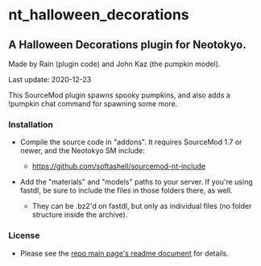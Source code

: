 # nt_halloween_decorations

## A Halloween Decorations plugin for Neotokyo.

Made by Rain (plugin code) and John Kaz (the pumpkin model).

Last update: 2020-12-23

This SourceMod plugin spawns spooky pumpkins, and also adds a !pumpkin chat command for spawning some more.

### Installation

* Compile the source code in "addons". It requires SourceMod 1.7 or newer, and the Neotokyo SM include:
    * https://github.com/softashell/sourcemod-nt-include

* Add the "materials" and "models" paths to your server. If you're using fastdl, be sure to include the files in those folders there, as well.
    * They can be .bz2'd on fastdl, but only as individual files (no folder structure inside the archive).

### License
* Please see the [repo main page's readme document](https://github.com/Rainyan/nt-festive-decorations) for details.
